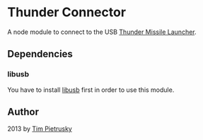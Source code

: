 # Thunder Connector

A node module to connect to the USB [Thunder Missile Launcher](http://www.dreamcheeky.com/thunder-missile-launcher). 


## Dependencies

### libusb

You have to install [libusb](http://www.libusb.org/) first in order to use this module. 


## Author

2013 by [Tim Pietrusky](http://twitter.com/TimPietrusky)